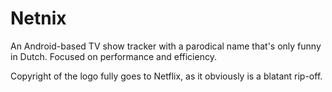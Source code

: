 # Netnix

An Android-based TV show tracker with a parodical name that's only funny in Dutch. Focused on performance and efficiency.

Copyright of the logo fully goes to Netflix, as it obviously is a blatant rip-off.
